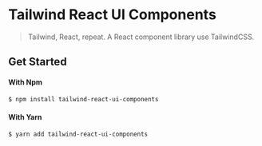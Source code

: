 # Tailwind React UI Components

> Tailwind, React, repeat. A React component library use TailwindCSS.

## Get Started

#### With Npm

```bash
$ npm install tailwind-react-ui-components
```

#### With Yarn

```bash
$ yarn add tailwind-react-ui-components
```
